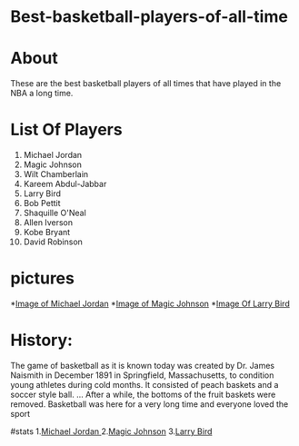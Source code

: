 # Best-basketball-players-of-all-time
# About
These are the best basketball players of all times that have played in the NBA
a long time.

# List Of Players
1. Michael Jordan
2. Magic Johnson
3. Wilt Chamberlain
4. Kareem Abdul-Jabbar
5. Larry Bird
6. Bob Pettit
7. Shaquille O'Neal
8. Allen Iverson
9. Kobe Bryant
10. David Robinson

# pictures
*[Image of Michael Jordan](https://www.forbes.com/pictures/57aa168c31358e4fd70c8410/michael-jordan-the-rise-o/#3e93050a313a)
*[Image of Magic Johnson](https://www.lakersnation.com/this-day-lakers-history-magic-johnson-comes-out-retirement-warriors/2018/01/30/)
*[Image Of Larry Bird](https://upload.wikimedia.org/wikipedia/commons/2/2f/Larry_Bird_Lipofsky.jpg)

# History:
The game of basketball as it is known today was created by Dr. James Naismith in December 1891 in Springfield, Massachusetts, to condition young athletes during cold months. It consisted of peach baskets and a soccer style ball. ... After a while, the bottoms of the fruit baskets were removed. Basketball was here for a very long time and everyone loved the sport

#stats
1.[Michael Jordan ](https://stats.nba.com/player/893/career/?PerMode=Totals)
2.[Magic Johnson](https://stats.nba.com/player/77142/career/)
3.[Larry Bird](https://stats.nba.com/player/1449/career/)
